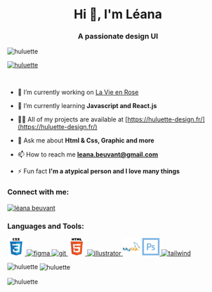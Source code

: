 <h1 align="center">Hi 👋, I'm Léana</h1>
<h3 align="center">A passionate design UI</h3>

<p align="left"> <img src="https://komarev.com/ghpvc/?username=huluette&label=Profile%20views&color=0e75b6&style=flat" alt="huluette" /> </p>

<p align="left"> <a href="https://github.com/ryo-ma/github-profile-trophy"><img src="https://github-profile-trophy.vercel.app/?username=huluette" alt="huluette" /></a> </p>

<p align="left"> <a href="https://twitter.com/" target="blank"><img src="https://img.shields.io/twitter/follow/?logo=twitter&style=for-the-badge" alt="" /></a> </p>

- 🔭 I’m currently working on [La Vie en Rose](https://la-vie-en-rose-annoeullin.huluette-design.fr/)

- 🌱 I’m currently learning **Javascript and React.js**

- 👨‍💻 All of my projects are available at [https://huluette-design.fr/](https://huluette-design.fr/)

- 💬 Ask me about **Html & Css, Graphic and more**

- 📫 How to reach me **leana.beuvant@gmail.com**

- ⚡ Fun fact **I'm a atypical person and I love many things**

<h3 align="left">Connect with me:</h3>
<p align="left">
<a href="https://linkedin.com/in/léana beuvant" target="blank"><img align="center" src="https://raw.githubusercontent.com/rahuldkjain/github-profile-readme-generator/master/src/images/icons/Social/linked-in-alt.svg" alt="léana beuvant" height="30" width="40" /></a>
</p>

<h3 align="left">Languages and Tools:</h3>
<p align="left"> <a href="https://www.w3schools.com/css/" target="_blank" rel="noreferrer"> <img src="https://raw.githubusercontent.com/devicons/devicon/master/icons/css3/css3-original-wordmark.svg" alt="css3" width="40" height="40"/> </a> <a href="https://www.figma.com/" target="_blank" rel="noreferrer"> <img src="https://www.vectorlogo.zone/logos/figma/figma-icon.svg" alt="figma" width="40" height="40"/> </a> <a href="https://git-scm.com/" target="_blank" rel="noreferrer"> <img src="https://www.vectorlogo.zone/logos/git-scm/git-scm-icon.svg" alt="git" width="40" height="40"/> </a> <a href="https://www.w3.org/html/" target="_blank" rel="noreferrer"> <img src="https://raw.githubusercontent.com/devicons/devicon/master/icons/html5/html5-original-wordmark.svg" alt="html5" width="40" height="40"/> </a> <a href="https://www.adobe.com/in/products/illustrator.html" target="_blank" rel="noreferrer"> <img src="https://www.vectorlogo.zone/logos/adobe_illustrator/adobe_illustrator-icon.svg" alt="illustrator" width="40" height="40"/> </a> <img src="https://raw.githubusercontent.com/devicons/devicon/master/icons/mysql/mysql-original-wordmark.svg" alt="mysql" width="40" height="40"/> </a> <a href="https://www.photoshop.com/en" target="_blank" rel="noreferrer"> <img src="https://raw.githubusercontent.com/devicons/devicon/master/icons/photoshop/photoshop-line.svg" alt="photoshop" width="40" height="40"/> </a> <a href="https://tailwindcss.com/" target="_blank" rel="noreferrer"> <img src="https://www.vectorlogo.zone/logos/tailwindcss/tailwindcss-icon.svg" alt="tailwind" width="40" height="40"/> </a> </p>

<p><img align="left" src="https://github-readme-stats.vercel.app/api/top-langs?username=huluette&show_icons=true&locale=en&layout=compact" alt="huluette" /></p>

<p>&nbsp;<img align="center" src="https://github-readme-stats.vercel.app/api?username=huluette&show_icons=true&locale=en" alt="huluette" /></p>

<p><img align="center" src="https://github-readme-streak-stats.herokuapp.com/?user=huluette&" alt="huluette" /></p>
